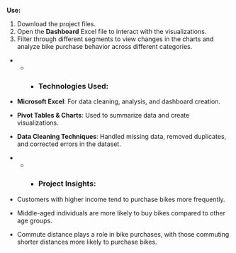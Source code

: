 **Use:** 
1. Download the project files.
2. Open the **Dashboard** Excel file to interact with the visualizations.
3.  Filter through different segments to view changes in the charts and analyze bike purchase behavior across different categories.
   
   
* * * ### **Technologies Used:**
* **Microsoft Excel**: For data cleaning, analysis, and dashboard creation.
* **Pivot Tables & Charts**: Used to summarize data and create visualizations.
* **Data Cleaning Techniques**: Handled missing data, removed duplicates, and corrected errors in the dataset.


* * * ### **Project Insights:**
* Customers with higher income tend to purchase bikes more frequently.
*  Middle-aged individuals are more likely to buy bikes compared to other age groups.
*  Commute distance plays a role in bike purchases, with those commuting shorter distances more likely to purchase bikes.


